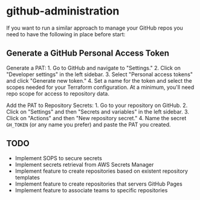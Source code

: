 # github-administration

If you want to run a similar approach to manage your GitHub repos you need to have the following in place before start:

## Generate a GitHub Personal Access Token

Generate a PAT:
    1. Go to GitHub and navigate to "Settings."
    2. Click on "Developer settings" in the left sidebar.
    3. Select "Personal access tokens" and click "Generate new token."
    4. Set a name for the token and select the scopes needed for your Terraform configuration. At a minimum, you'll need repo scope for access to repository data.

Add the PAT to Repository Secrets:
    1. Go to your repository on GitHub.
    2. Click on "Settings" and then "Secrets and variables" in the left sidebar.
    3. Click on "Actions" and then "New repository secret."
    4. Name the secret `GH_TOKEN` (or any name you prefer) and paste the PAT you created.

## TODO

- Implement SOPS to secure secrets
- Implement secrets retrieval from AWS Secrets Manager
- Implement feature to create repositories based on existent repository templates
- Implement feature to create repositories that servers GitHub Pages
- Implement feature to associate teams to specific repositories
